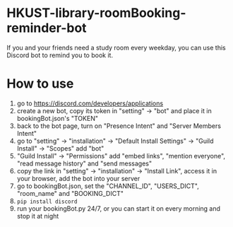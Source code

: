 # HKUST-library-roomBooking-reminder-bot
If you and your friends need a study room every weekday, you can use this Discord bot to remind you to book it.
# How to use
1. go to https://discord.com/developers/applications
2. create a new bot, copy its token in "setting" -> "bot" and place it in bookingBot.json's "TOKEN"
3. back to the bot page, turn on "Presence Intent" and "Server Members Intent"
4. go to "setting" -> "installation" -> "Default Install Settings" -> "Guild Install" -> "Scopes" add "bot"
5. "Guild Install" -> "Permissions" add "embed links", "mention everyone", "read message history" and "send messages"
6. copy the link in "setting" -> "installation" -> "Install Link", access it in your browser, add the bot into your server
7. go to bookingBot.json, set the "CHANNEL_ID", "USERS_DICT", "room_name" and "BOOKING_DICT"
8. ```pip install discord```
9. run your bookingBot.py 24/7, or you can start it on every morning and stop it at night
